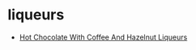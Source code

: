 # liqueurs

 * [Hot Chocolate With Coffee And Hazelnut Liqueurs](index/h/hot-chocolate-with-coffee-and-hazelnut-liqueurs-201224.json)
